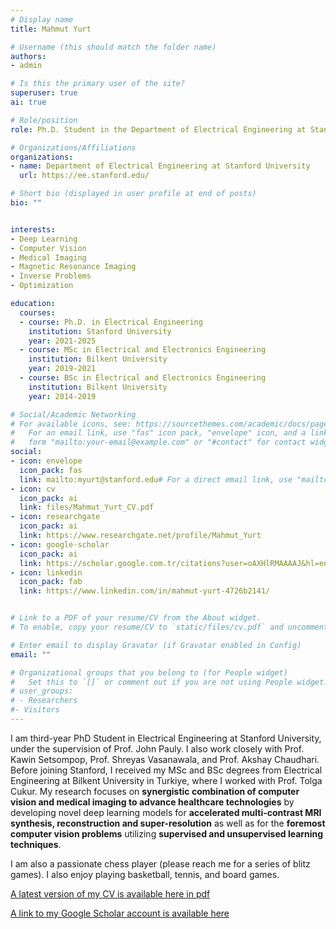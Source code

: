 ```yaml
---
# Display name
title: Mahmut Yurt

# Username (this should match the folder name)
authors:
- admin

# Is this the primary user of the site?
superuser: true
ai: true

# Role/position
role: Ph.D. Student in the Department of Electrical Engineering at Stanford University

# Organizations/Affiliations
organizations:
- name: Department of Electrical Engineering at Stanford University
  url: https://ee.stanford.edu/

# Short bio (displayed in user profile at end of posts)
bio: "" 


interests:
- Deep Learning
- Computer Vision
- Medical Imaging
- Magnetic Resonance Imaging
- Inverse Problems
- Optimization

education:
  courses:
  - course: Ph.D. in Electrical Engineering
    institution: Stanford University
    year: 2021-2025
  - course: MSc in Electrical and Electronics Engineering
    institution: Bilkent University
    year: 2019-2021
  - course: BSc in Electrical and Electronics Engineering
    institution: Bilkent University
    year: 2014-2019

# Social/Academic Networking
# For available icons, see: https://sourcethemes.com/academic/docs/page-builder/#icons
#   For an email link, use "fas" icon pack, "envelope" icon, and a link in the
#   form "mailto:your-email@example.com" or "#contact" for contact widget.
social:
- icon: envelope
  icon_pack: fas
  link: mailto:myurt@stanford.edu# For a direct email link, use "mailto:test@example.org".
- icon: cv
  icon_pack: ai
  link: files/Mahmut_Yurt_CV.pdf
- icon: researchgate
  icon_pack: ai
  link: https://www.researchgate.net/profile/Mahmut_Yurt
- icon: google-scholar
  icon_pack: ai
  link: https://scholar.google.com.tr/citations?user=oAXHlRMAAAAJ&hl=en
- icon: linkedin
  icon_pack: fab
  link: https://www.linkedin.com/in/mahmut-yurt-4726b2141/


# Link to a PDF of your resume/CV from the About widget.
# To enable, copy your resume/CV to `static/files/cv.pdf` and uncomment the lines below.

# Enter email to display Gravatar (if Gravatar enabled in Config)
email: ""

# Organizational groups that you belong to (for People widget)
#   Set this to `[]` or comment out if you are not using People widget.
# user_groups:
# - Researchers
#- Visitors
---
```

I am third-year PhD Student in Electrical Engineering at Stanford University, under the supervision of Prof. John Pauly. I also work closely with Prof. Kawin Setsompop, Prof. Shreyas Vasanawala, and Prof. Akshay Chaudhari. Before joining Stanford, I received my MSc and BSc degrees from Electrical Engineering at Bilkent University in Turkiye, where I worked with Prof. Tolga Cukur. My research focuses on **synergistic combination of computer vision and medical imaging to advance healthcare technologies** by developing novel deep learning models for **accelerated multi-contrast MRI synthesis, reconstruction and super-resolution** as well as for the **foremost computer vision problems** utilizing **supervised and unsupervised learning techniques**.

I am also a passionate chess player (please reach me for a series of blitz games). I also enjoy playing basketball, tennis, and board games.

[A latest version of my CV is available here in pdf](files/Mahmut_Yurt_CV.pdf)

[A link to my Google Scholar account is available here](https://scholar.google.com.tr/citations?user=oAXHlRMAAAAJ&hl=en)


